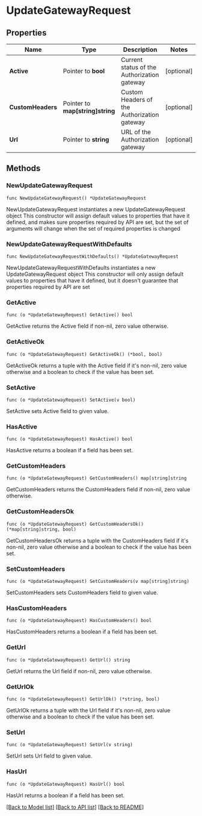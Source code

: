 # UpdateGatewayRequest

## Properties

Name | Type | Description | Notes
------------ | ------------- | ------------- | -------------
**Active** | Pointer to **bool** | Current status of the Authorization gateway | [optional] 
**CustomHeaders** | Pointer to **map[string]string** | Custom Headers of the Authorization gateway | [optional] 
**Url** | Pointer to **string** | URL of the Authorization gateway | [optional] 

## Methods

### NewUpdateGatewayRequest

`func NewUpdateGatewayRequest() *UpdateGatewayRequest`

NewUpdateGatewayRequest instantiates a new UpdateGatewayRequest object
This constructor will assign default values to properties that have it defined,
and makes sure properties required by API are set, but the set of arguments
will change when the set of required properties is changed

### NewUpdateGatewayRequestWithDefaults

`func NewUpdateGatewayRequestWithDefaults() *UpdateGatewayRequest`

NewUpdateGatewayRequestWithDefaults instantiates a new UpdateGatewayRequest object
This constructor will only assign default values to properties that have it defined,
but it doesn't guarantee that properties required by API are set

### GetActive

`func (o *UpdateGatewayRequest) GetActive() bool`

GetActive returns the Active field if non-nil, zero value otherwise.

### GetActiveOk

`func (o *UpdateGatewayRequest) GetActiveOk() (*bool, bool)`

GetActiveOk returns a tuple with the Active field if it's non-nil, zero value otherwise
and a boolean to check if the value has been set.

### SetActive

`func (o *UpdateGatewayRequest) SetActive(v bool)`

SetActive sets Active field to given value.

### HasActive

`func (o *UpdateGatewayRequest) HasActive() bool`

HasActive returns a boolean if a field has been set.

### GetCustomHeaders

`func (o *UpdateGatewayRequest) GetCustomHeaders() map[string]string`

GetCustomHeaders returns the CustomHeaders field if non-nil, zero value otherwise.

### GetCustomHeadersOk

`func (o *UpdateGatewayRequest) GetCustomHeadersOk() (*map[string]string, bool)`

GetCustomHeadersOk returns a tuple with the CustomHeaders field if it's non-nil, zero value otherwise
and a boolean to check if the value has been set.

### SetCustomHeaders

`func (o *UpdateGatewayRequest) SetCustomHeaders(v map[string]string)`

SetCustomHeaders sets CustomHeaders field to given value.

### HasCustomHeaders

`func (o *UpdateGatewayRequest) HasCustomHeaders() bool`

HasCustomHeaders returns a boolean if a field has been set.

### GetUrl

`func (o *UpdateGatewayRequest) GetUrl() string`

GetUrl returns the Url field if non-nil, zero value otherwise.

### GetUrlOk

`func (o *UpdateGatewayRequest) GetUrlOk() (*string, bool)`

GetUrlOk returns a tuple with the Url field if it's non-nil, zero value otherwise
and a boolean to check if the value has been set.

### SetUrl

`func (o *UpdateGatewayRequest) SetUrl(v string)`

SetUrl sets Url field to given value.

### HasUrl

`func (o *UpdateGatewayRequest) HasUrl() bool`

HasUrl returns a boolean if a field has been set.


[[Back to Model list]](../../README.md#documentation-for-models) [[Back to API list]](../../README.md#documentation-for-api-endpoints) [[Back to README]](../../README.md)


